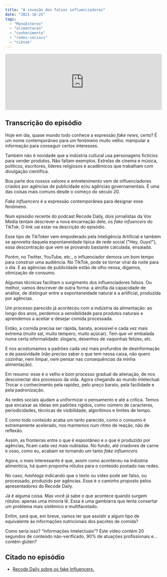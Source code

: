 ```yaml
---
title: "A invasão dos falsos influenciadores"
date: "2021-10-25"
tags: 
  - "MonoEstéreo"
  - "alimentacao"
  - "conhecimento"
  - "redes-sociais"
  - "tiktok"
---
```


<iframe src="https://anchor.fm/monoestereo/embed/episodes/A-invaso-dos-falsos-influenciadores-e199u09" height="180px" width="100%" frameborder="0" scrolling="no" style="width:100%;height:180px"></iframe>

## Transcrição do episódio

Hoje em dia, quase mundo todo conhece a expressão _fake news_, certo? É um nome contemporâneo para um fenômeno muito velho: manipular a informação para conseguir certos interesses.

Também não é novidade que a indústria cultural usa personagens fictícios para vender produtos. Não faltam exemplos. Estrelas de cinema e música, políticos, escritores, líderes religiosos e acadêmicos que trabalham com divulgação científica.

Boa parte dos nossos valores e entretenimento vem de influenciadores criados por agências de publicidade e/ou agências governamentais. É uma das coisas mais comuns desde o começo do século 20.

_Fake influencers_ é a expressão contemporânea para designar esse fenômeno.

Num episódio recente do podcast Recode Daily, dois jornalistas da Vox Media tentam descrever a nova encarnação dele, os _fake infuencers_ do TikTok. O link vai estar na descrição do episódio.

Esse tipo de TikToker vem empoderado pela Inteligência Artificial e também se aproveita daquela espontaneidade típica de rede social ("Hey, Guys!"), essa descontração que vem se provando bastante calculada, ensaiada.

Porém, no Twitter, YouTube, etc., o influenciador demora um bom tempo para construir uma audiência. No TikTok, pode se tornar viral da noite para o dia. E as agências de publicidade estão de olho nessa, digamos, otimização de consumo.

Algumas técnicas facilitam o surgimento dos influenciadores falsos. Ou melhor, vamos descrever de outra forma: a atrofia da capacidade de análise, de distinguir entre a espontaneidade natural e a artificial, produzida por agências.

Um processo parecido já aconteceu com a indústria da alimentação: ao longo dos anos, perdemos a sensibilidade para produtos naturais e aprendemos a aceitar e desejar comida processada.

Então, a comida precisa ser rápida, barata, acessível e cada vez mais extrema (muito sal, muito tempero, muito açúcar). Tem que vir embalada numa certa informalidade: slogans, desenhos de vaquinhas felizes, etc.

E nos acostumamos a padrões cada vez mais profundos de desinformação e de passividade (não preciso saber o que tem nessa caixa, não quero cozinhar, nem limpar, nem pensar nas consequências da minha alimentação).

Em resumo: esse é o velho e bom processo gradual de alienação, de nos desconectar dos processos da vida. Agora chegando ao mundo intelectual. Trocar o conhecimento pela rapidez, pelo preço barato, pela facilidade e pela padronização.

As redes sociais ajudam a uniformizar o pensamento e até a crítica. Temos que encaixar as ideias em padrões rígidos, como número de caracteres, periodicidades, técnicas de visibilidade, algorítimos e limites de tempo.

E como todo conteúdo acaba um tanto parecido, como o consumo é extremamente acelerado, nos mantemos num ritmo de reação, não de reflexão.

Assim, as fronteiras entre o que é espontâneo e o que é produzido por agências, ficam cada vez mais nubladas. No fundo, até criadores de carne e osso, como eu, acabam se tornando um tanto _fake influencers_.

Agora, o mais interessante é que, assim como aconteceu na indústria alimentícia, há quem proponha rótulos para o conteúdo postado nas redes.

No caso, _hashtags_ indicando que o texto ou vídeo pode ser falso, ou processado, produzido por agências. Esse é o caminho proposto pelos apresentadores do Recode Daily.

Já é alguma coisa. Mas você já sabe o que acontece quando surgem rótulos: apenas uma minoria lê. Essa é uma gambiarra que tenta consertar um problema mais sistêmico e multifacetado.

Enfim, será que, em breve, vamos ter que assistir a algum tipo de equivalente às informações nutricionais dos pacotes de comida?

Como seria isso? “Informações Intelectuais”? Este vídeo contém 20 segundos de conteúdo não-verificado, 90% de atuações profissionais e… contém glúten?

## Citado no episódio

- [Recode Daily sobre os fake Influencers.](https://podcasts.apple.com/us/podcast/tiktoks-fictional-influencers/id1479107698?i=1000539639280)
